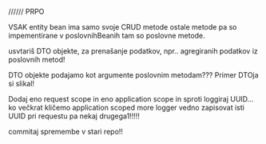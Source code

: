 

////// PRPO

VSAK entity bean ima samo svoje CRUD metode ostale metode pa so impementirane v poslovnihBeanih tam so poslovne metode.


usvtariš DTO objekte, za prenašanje podatkov, npr.. agregiranih podatkov iz poslovnih metod!


DTO objekte podajamo kot argumente poslovnim metodam??? Primer DTOja si slikal!


Dodaj eno request scope in eno application scope in sproti loggiraj UUID... ko večkrat kličemo application scoped more logger vedno zapisovat isti UUID pri requestu pa nekaj drugega1!!!!!

commitaj spremembe v stari repo!!